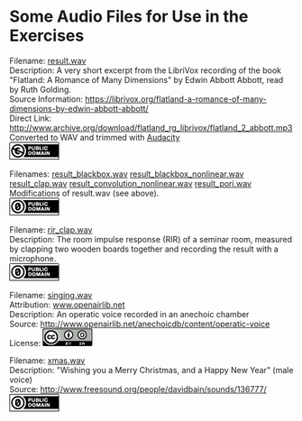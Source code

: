 Some Audio Files for Use in the Exercises
=========================================

Filename: [result.wav](result.wav)  
Description: A very short excerpt from the LibriVox recording of the book
  "Flatland: A Romance of Many Dimensions" by Edwin Abbott Abbott,
  read by Ruth Golding.  
Source Information: https://librivox.org/flatland-a-romance-of-many-dimensions-by-edwin-abbott-abbott/  
Direct Link: http://www.archive.org/download/flatland_rg_librivox/flatland_2_abbott.mp3  
Converted to WAV and trimmed with [Audacity][]  
![Public Domain](publicdomain.png)

Filenames:
[result_blackbox.wav](result_blackbox.wav)
[result_blackbox_nonlinear.wav](result_blackbox_nonlinear.wav)
[result_clap.wav](result_clap.wav)
[result_convolution_nonlinear.wav](result_convolution_nonlinear.wav)
[result_pori.wav](result_pori.wav)  
Modifications of result.wav (see above).  
[![CC0 1.0 Public Domain Dedication](cc-zero.png)][CC0 1.0]

Filename: [rir_clap.wav](rir_clap.wav)  
Description: The room impulse response (RIR) of a seminar room, measured by
  clapping two wooden boards together and recording the result with a
  microphone.  
[![CC0 1.0 Public Domain Dedication](cc-zero.png)][CC0 1.0]

Filename: [singing.wav](singing.wav)  
Attribution: www.openairlib.net  
Description: An operatic voice recorded in an anechoic chamber  
Source: http://www.openairlib.net/anechoicdb/content/operatic-voice  
License: [![Creative Commons Attribution-ShareAlike](by-sa.png)][CC BY-SA 3.0]


Filename: [xmas.wav](xmas.wav)  
Description: "Wishing you a Merry Christmas, and a Happy New Year" (male voice)  
Source: http://www.freesound.org/people/davidbain/sounds/136777/  
[![CC0 1.0 Public Domain Dedication](cc-zero.png)][CC0 1.0]

[Audacity]: http://audacityteam.org/
[CC0 1.0]: http://creativecommons.org/publicdomain/zero/1.0/
[CC BY-SA 3.0]: http://creativecommons.org/licenses/by-sa/3.0/
